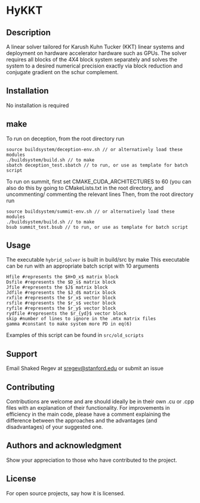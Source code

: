 # HyKKT

## Description
A linear solver tailored for Karush Kuhn Tucker (KKT) linear systems and 
deployment on hardware accelerator hardware such as GPUs. The solver requires
all blocks of the 4X4 block system separately and solves the system to a desired
numerical precision exactly via block reduction and conjugate gradient on the
schur complement. 

## Installation
No installation is required

## make
To run on deception, from the root directory run
```
source buildsystem/deception-env.sh // or alternatively load these modules
./buildsystem/build.sh // to make
sbatch deception_test.sbatch // to run, or use as template for batch script
```

To run on summit, first set CMAKE\_CUDA\_ARCHITECTURES to 60
(you can also do this by going to CMakeLists.txt in the root directory, and uncommenting/ commenting the relevant lines
Then, from the root directory run
```
source buildsystem/summit-env.sh // or alternatively load these modules
./buildsystem/build.sh // to make
bsub summit_test.bsub // to run, or use as template for batch script
```
## Usage
The executable ```hybrid_solver``` is built in build/src by make
This executable can be run with an appropriate batch script with 10 arguments
```
Hfile #represents the $H+D_x$ matrix block
Dsfile #represents the $D_s$ matrix block
Jfile #represents the $J$ matrix block
Jdfile #represents the $J_d$ matrix block
rxfile #represents the $r_x$ vector block
rsfile #represents the $r_s$ vector block
ryfile #represents the $r_y$ vector block
rydfile #represents the $r_{yd}$ vector block
skip #number of lines to ignore in the .mtx matrix files
gamma #constant to make system more PD in eq(6)
```
Examples of this script can be found in ```src/old_scripts```
## Support
Email Shaked Regev at sregev@stanford.edu or submit an issue

## Contributing
Contributions are welcome and are should ideally be in their own .cu or .cpp 
files with an explanation of their functionality. For improvements in efficiency
in the main code, please have a comment explaining the difference between the 
approaches and the advantages (and disadvantages) of your suggested one.

## Authors and acknowledgment
Show your appreciation to those who have contributed to the project.

## License
For open source projects, say how it is licensed.

